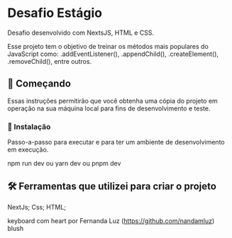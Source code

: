 # Desafio Estágio
Desafio desenvolvido com NextsJS, HTML e CSS.

Esse projeto tem o objetivo de treinar os métodos mais populares do JavaScript como: .addEventListener(), .appendChild(), .createElement(), .removeChild(), entre outros.

## 🚀 Começando
Essas instruções permitirão que você obtenha uma cópia do projeto em operação na sua máquina local para fins de desenvolvimento e teste.

### 🔧 Instalação
Passo-a-passo para executar e para ter um ambiente de desenvolvimento em execução.

npm run dev
ou
yarn dev
ou
pnpm dev

 ## 🛠️ Ferramentas que utilizei para criar o projeto

NextJs;
Css;
HTML;


keyboard com heart por Fernanda Luz (https://github.com/nandamluz) blush
